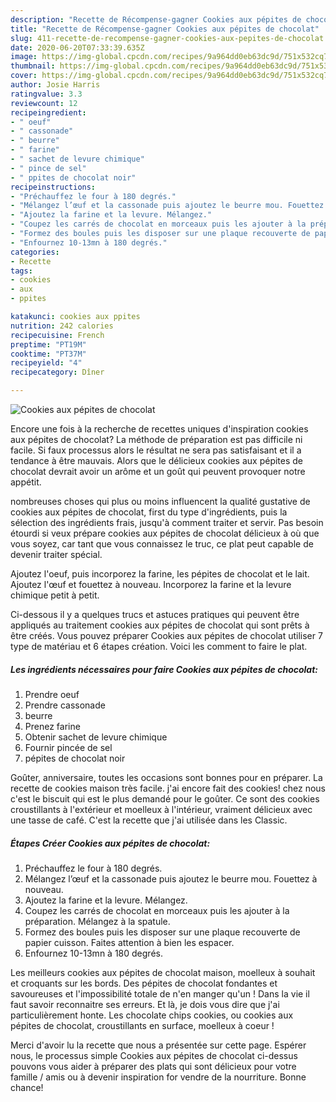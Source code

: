 ```yaml
---
description: "Recette de Récompense-gagner Cookies aux pépites de chocolat"
title: "Recette de Récompense-gagner Cookies aux pépites de chocolat"
slug: 411-recette-de-recompense-gagner-cookies-aux-pepites-de-chocolat
date: 2020-06-20T07:33:39.635Z
image: https://img-global.cpcdn.com/recipes/9a964dd0eb63dc9d/751x532cq70/cookies-aux-pepites-de-chocolat-photo-principale-de-la-recette.jpg
thumbnail: https://img-global.cpcdn.com/recipes/9a964dd0eb63dc9d/751x532cq70/cookies-aux-pepites-de-chocolat-photo-principale-de-la-recette.jpg
cover: https://img-global.cpcdn.com/recipes/9a964dd0eb63dc9d/751x532cq70/cookies-aux-pepites-de-chocolat-photo-principale-de-la-recette.jpg
author: Josie Harris
ratingvalue: 3.3
reviewcount: 12
recipeingredient:
- " oeuf"
- " cassonade"
- " beurre"
- " farine"
- " sachet de levure chimique"
- " pince de sel"
- " ppites de chocolat noir"
recipeinstructions:
- "Préchauffez le four à 180 degrés."
- "Mélangez l’œuf et la cassonade puis ajoutez le beurre mou. Fouettez à nouveau."
- "Ajoutez la farine et la levure. Mélangez."
- "Coupez les carrés de chocolat en morceaux puis les ajouter à la préparation. Mélangez à la spatule."
- "Formez des boules puis les disposer sur une plaque recouverte de papier cuisson. Faites attention à bien les espacer."
- "Enfournez 10-13mn à 180 degrés."
categories:
- Recette
tags:
- cookies
- aux
- ppites

katakunci: cookies aux ppites 
nutrition: 242 calories
recipecuisine: French
preptime: "PT19M"
cooktime: "PT37M"
recipeyield: "4"
recipecategory: Dîner

---
```



![Cookies aux pépites de chocolat](https://img-global.cpcdn.com/recipes/9a964dd0eb63dc9d/751x532cq70/cookies-aux-pepites-de-chocolat-photo-principale-de-la-recette.jpg)

Encore une fois à la recherche de recettes uniques d'inspiration cookies aux pépites de chocolat? La méthode de préparation est pas difficile ni facile. Si faux processus alors le résultat ne sera pas satisfaisant et il a tendance à être mauvais. Alors que le délicieux cookies aux pépites de chocolat devrait avoir un arôme et un goût qui peuvent provoquer notre appétit.

nombreuses choses qui plus ou moins influencent la qualité gustative de cookies aux pépites de chocolat, first du type d'ingrédients, puis la sélection des ingrédients frais, jusqu'à comment traiter et servir. Pas besoin étourdi si veux prépare cookies aux pépites de chocolat délicieux à où que vous soyez, car tant que vous connaissez le truc, ce plat peut capable de devenir traiter spécial.

Ajoutez l&#39;oeuf, puis incorporez la farine, les pépites de chocolat et le lait. Ajoutez l&#39;œuf et fouettez à nouveau. Incorporez la farine et la levure chimique petit à petit.


Ci-dessous il y a quelques trucs et astuces pratiques qui peuvent être appliqués au traitement cookies aux pépites de chocolat qui sont prêts à être créés. Vous pouvez préparer Cookies aux pépites de chocolat utiliser 7 type de matériau et 6 étapes création. Voici les comment to faire le plat.

<!--inarticleads1-->

##### Les ingrédients nécessaires pour faire Cookies aux pépites de chocolat:

1. Prendre  oeuf
1. Prendre  cassonade
1.   beurre
1. Prenez  farine
1. Obtenir  sachet de levure chimique
1. Fournir  pincée de sel
1.   pépites de chocolat noir


Goûter, anniversaire, toutes les occasions sont bonnes pour en préparer. La recette de cookies maison très facile. j&#39;ai encore fait des cookies! chez nous c&#39;est le biscuit qui est le plus demandé pour le goûter. Ce sont des cookies croustillants à l&#39;extérieur et moelleux à l&#39;intérieur, vraiment délicieux avec une tasse de café. C&#39;est la recette que j&#39;ai utilisée dans les Classic. 

<!--inarticleads2-->

##### Étapes Créer Cookies aux pépites de chocolat:

1. Préchauffez le four à 180 degrés.
1. Mélangez l’œuf et la cassonade puis ajoutez le beurre mou. Fouettez à nouveau.
1. Ajoutez la farine et la levure. Mélangez.
1. Coupez les carrés de chocolat en morceaux puis les ajouter à la préparation. Mélangez à la spatule.
1. Formez des boules puis les disposer sur une plaque recouverte de papier cuisson. Faites attention à bien les espacer.
1. Enfournez 10-13mn à 180 degrés.


Les meilleurs cookies aux pépites de chocolat maison, moelleux à souhait et croquants sur les bords. Des pépites de chocolat fondantes et savoureuses et l&#39;impossibilité totale de n&#39;en manger qu&#39;un ! Dans la vie il faut savoir reconnaitre ses erreurs. Et là, je dois vous dire que j&#39;ai particulièrement honte. Les chocolate chips cookies, ou cookies aux pépites de chocolat, croustillants en surface, moelleux à coeur ! 


Merci d'avoir lu la recette que nous a présentée sur cette page. Espérer nous, le processus simple Cookies aux pépites de chocolat ci-dessus pouvons vous aider à préparer des plats qui sont délicieux pour votre famille / amis ou à devenir inspiration for vendre de la nourriture. Bonne chance!
